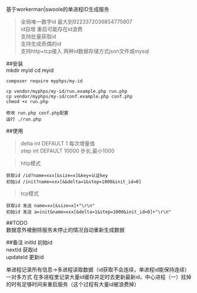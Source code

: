基于workerman|swoole的单进程ID生成服务  
>全局唯一数字id 最大到9223372036854775807    
>id自增 重启可能存在id浪费  
>支持批量获取id   
>支持生成奇偶的id  
>支持http+tcp接入
>两种id数据存储方式json文件或mysql     

##安装   
    mkdir myid
    cd myid
    
    composer require myphps/my-id
    
    cp vendor/myphps/my-id/run.example.php run.php
    cp vendor/myphps/my-id/conf.example.php conf.php
    chmod +x run.php
    
    修改 run.php conf.php配置
    运行 ./run.php 

##使用   
>delta int DEFAULT 1 每次增量值  
>step int DEFAULT 10000 步长,最小1000

>http模式 

    获取id /id?name=xxx[&size=x]&key=认证key
    初始id /init?name=xxx[&&delta=1&step=1000&init_id=0]
    
>tcp模式  

    获取id 发送 name=xx[&size=x]+"\r\n" 
    初始id 发送 a=init&name=xxx[&delta=1&step=1000&init_id=0]+"\r\n" 
    
##TODO  
数据意外被删除服务未停止的情况自动重新生成数据

##备注
initId 初始id  
nextId 获取id  
updateId 更新id

单进程记录所有信息->多进程读取数据（id获取不会连续，单进程id能保持连续）
一对多方式 在多进程里记录大量id缓存并定时去更新最新id，中心进程（一）挂掉的时有足够时间来重启服务（这个过程有大量id被浪费掉）
